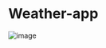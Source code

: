 # Weather-app
![image](https://user-images.githubusercontent.com/44205030/113508337-0dc63700-956d-11eb-85cb-bd6f78114235.png)

